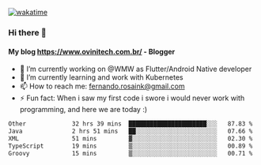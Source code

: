 [![wakatime](https://wakatime.com/badge/user/d5892087-17e6-46ab-8384-91a71a9b88d8.svg)](https://wakatime.com/@d5892087-17e6-46ab-8384-91a71a9b88d8)
### Hi there 👋

#### My blog https://www.ovinitech.com.br/ - Blogger

- 🔭 I’m currently working on @WMW as Flutter/Android Native developer
- 🌱 I’m currently learning and work with Kubernetes
- 📫 How to reach me: fernando.rosaink@gmail.com 
- ⚡ Fun fact: When i saw my first code i swore i would never work with programming, and here we are today :)

<!--START_SECTION:waka-->

```txt
Other             32 hrs 39 mins  ██████████████████████░░░   87.83 %
Java              2 hrs 51 mins   ██░░░░░░░░░░░░░░░░░░░░░░░   07.66 %
XML               51 mins         ▓░░░░░░░░░░░░░░░░░░░░░░░░   02.30 %
TypeScript        19 mins         ▒░░░░░░░░░░░░░░░░░░░░░░░░   00.89 %
Groovy            15 mins         ▒░░░░░░░░░░░░░░░░░░░░░░░░   00.71 %
```

<!--END_SECTION:waka-->
